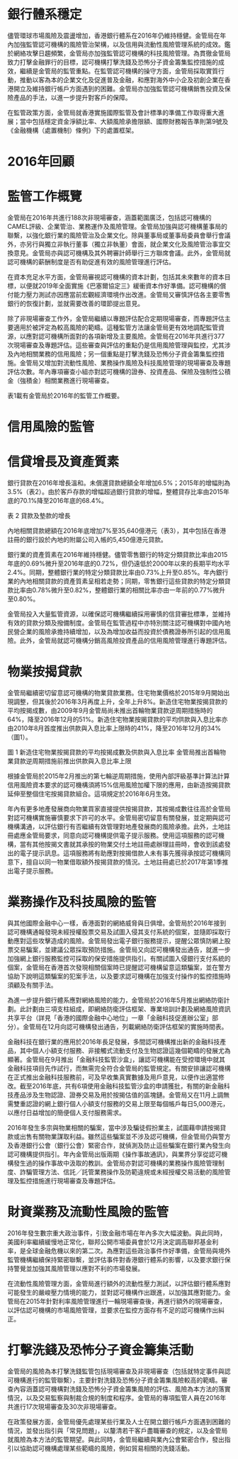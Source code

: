 # 銀行體系穩定

儘管環球市場風險及震盪增加，香港銀行體系在2016年仍維持穩健。金管局在年內加強監管認可機構的風險管治架構，以及信用與流動性風險管理系統的成效。鑑於網絡攻擊日趨頻繁，金管局亦加強監管認可機構的科技風險管理。為貫徹金管局致力打擊金融罪行的目標，認可機構打擊洗錢及恐怖分子資金籌集監控措施的成效，繼續是金管局的監管重點。在監管認可機構的操守方面，金管局採取實質行動，推動以客為本的企業文化及促進普及金融，和應對海外中小企及初創企業在香港開立及維持銀行帳戶方面遇到的困難。金管局亦加強監管認可機構銷售投資及保險產品的手法，以進一步提升對客戶的保障。

在監管政策方面，金管局就香港實施國際監管及會計標準的準備工作取得重大進展；當中包括穩定資金淨額比率、大額風險承擔限額、國際財務報告準則第9號及《金融機構（處置機制）條例》下的處置框架。

# 2016年回顧

# 監管工作概覽

金管局在2016年共進行188次非現場審查，涵蓋範圍廣泛，包括認可機構的CAMEL評級、企業管治、業務運作及風險管理。金管局加強與認可機構董事局的聯繫，以強化銀行業的風險管治及企業文化。除與董事局或董事局委員會舉行會議外，亦另行與獨立非執行董事（獨立非執董）會面，就企業文化及風險管治事宜交換意見。金管局亦與認可機構及其外聘審計師舉行三方聯席會議。此外，金管局就認可機構的薪酬制度是否有助促進有效的風險管理進行評估。

在資本充足水平方面，金管局審視認可機構的資本計劃，包括其未來數年的資本目標，以便就2019年全面實施《巴塞爾協定三》緩衝資本作好準備。認可機構的償付能力壓力測試亦因應當前宏觀經濟環境作出改進。金管局又審慎評估各主要零售銀行的恢復計劃，並就需要改善的環節提出意見。

除了非現場審查工作外，金管局繼續以專題評估配合定期現場審查，而專題評估主要適用於被評定為較高風險的範疇。這種監管方法讓金管局更有效地調配監管資源，以應對認可機構所面對的各項新增及主要風險。金管局在2016年共進行377次現場審查及專題評估。這些審查與評估的重點仍是信用風險管理與監控，尤其涉及內地相關業務的信用風險；另一個重點是打擊洗錢及恐怖分子資金籌集監控措施。金管局又增加對流動性風險、業務操作風險及科技風險管理的現場審查及專題評估次數。年內專項審查小組亦對認可機構的證券、投資產品、保險及強制性公積金（強積金）相關業務進行現場審查。

表1載有金管局於2016年的監管工作概要。

# 信用風險的監管

# 信貸增長及資產質素

銀行貸款在2016年增長溫和。未償還貸款總額全年增加6.5%；2015年的增幅則為3.5%（表2）。由於客戶存款的增幅超過銀行貸款的增幅，整體貸存比率由2015年底的70.1%降至2016年底的68.4%。

表 2 貸款及墊款的增長

內地相關貸款總額在2016年底增加7%至35,640億港元（表3），其中包括在香港註冊的銀行設於內地的附屬公司入帳的5,450億港元貸款。

銀行業的資產質素在2016年維持穩健。儘管零售銀行的特定分類貸款比率由2015年底的0.69%微升至2016年底的0.72%，但仍遠低於2000年以來的長期平均水平2.4%。同期，整體銀行業的特定分類貸款比率由0.73%上升至0.85%。年內銀行業的內地相關貸款的資產質素呈相若走勢；同期，零售銀行這些貸款的特定分類貸款比率由0.78%微升至0.82%，整體銀行業的相關比率亦由一年前的0.77%微升至0.80%。

金管局投入大量監管資源，以確保認可機構繼續採用審慎的信貸審批標準，並維持有效的貸款分類及撥備制度。金管局在監管過程中亦特別關注認可機構對中國內地民營企業的風險承擔持續增加，以及為增加收益而投資於債務證券所引起的信用風險。此外，金管局就認可機構分銷高風險投資產品的信用風險管理進行專題評估。

# 物業按揭貸款

金管局繼續密切留意認可機構的物業貸款業務。住宅物業價格於2015年9月開始出現調整，但其後於2016年3月再度上升，全年上升8%。新造住宅物業按揭貸款的平均按揭成數，由2009年9月金管局尚未推出首輪物業貸款逆周期措施時的64%，降至2016年12月的51%。新造住宅物業按揭貸款的平均供款與入息比率亦由2010年8月首度推出供款與入息比率上限時的41%，降至2016年12月的34%（圖1）。

圖 1 新造住宅物業按揭貸款的平均按揭成數及供款與入息比率
金管局推出首輪物業貸款逆周期措施前推出供款與入息比率上限

根據金管局於2015年2月推出的第七輪逆周期措施，使用內部評級基準計算法計算信用風險資本要求的認可機構須將15%信用風險加權下限的應用，由新造按揭貸款延伸至整個住宅按揭貸款組合。這項規定於2016年6月生效。

年內有更多地產發展商向物業買家直接提供按揭貸款，其按揭成數往往高於金管局對認可機構實施審慎要求下許可的水平。金管局密切留意有關發展，並定期與認可機構溝通，以評估銀行有否繼續有效管理對地產發展商的風險承擔。此外，土地註冊處應金管局要求，同意向認可機構提供電子提示服務。使用這項服務的認可機構，當有其他按揭文書就其承按的物業交付土地註冊處辦理註冊時，會收到該處發出的電子提示訊息。這項服務將有助應對按揭借款人未有事先獲得承按認可機構同意下，擅自以同一物業借取額外按揭貸款的情況。土地註冊處已於2017年第1季推出電子提示服務。

# 業務操作及科技風險的監管

與其他國際金融中心一樣，香港面對的網絡威脅與日俱增。金管局於2016年接到認可機構通報發現未經授權股票交易及試圖入侵其支付系統的個案，並隨即採取行動應對這些攻擊造成的風險。金管局發出電子銀行服務提示，提醒公眾慎防網上股票交易騙案，並建議公眾採取預防措施。金管局又向認可機構發出通告，就進一步加強網上銀行服務監控可採取的保安措施提供指引。有關試圖入侵銀行支付系統的個案，金管局在香港首次發現相關個案時已提醒認可機構留意這類騙案，並在警方協助下說明這類騙案的犯案手法，以及要求認可機構在加強支付操作的監控措施時須顧及有關手法。

為進一步提升銀行體系應對網絡風險的能力，金管局於2016年5月推出網絡防衛計劃。此計劃由三項支柱組成，即網絡防衛評估框架、專業培訓計劃及網絡風險資訊共享平台（詳見「香港的國際金融中心地位」一章「金融科技促進辦公室」部分）。金管局在12月向認可機構發出通告，列載網絡防衛評估框架的實施時間表。

金融科技在銀行業的應用於2016年長足發展，多間認可機構推出新的金融科技產品，其中個人小額支付服務、非接觸式流動支付及生物認證這幾個範疇的發展尤為顯著。金管局在9月推出「金融科技監管沙盒」，讓認可機構能在受控環境中就其金融科技項目先作試行，而無需完全符合金管局的監管規定。有關安排讓認可機構在正式推出金融科技服務前，可及早收集真實數據及用戶意見，以便作出適當修改。截至2016年底，共有6項使用金融科技監管沙盒的申請獲批，有關的新金融科技產品涉及生物認證、證券交易及用於按揭估值的區塊鏈。金管局又在11月上調無需雙重認證的網上銀行個人小額支付服務的交易上限至每個帳戶每日5,000港元，以應付日益增加的簡便個人支付服務需求。

2016年發生多宗與物業相關的騙案，當中涉及騙徒假扮業主，試圖藉申請按揭貸款或出售有關物業謀取利益。雖然這些騙案並不涉及認可機構，但金管局仍與警方及香港銀行公會（銀行公會）緊密合作，就偵測及防止這些騙案在銀行業內發生向認可機構提供指引。年內金管局出版兩期《操作事故通訊》，與業界分享從認可機構發生過的操作事故中汲取的教訓。金管局亦對認可機構的業務操作風險管理制度、詐騙管理方法、信託╱託管業務操作及防範違規或未經授權交易活動的風險管理及監控措施進行現場審查及專題評估。

# 財資業務及流動性風險的監管

2016年發生數宗重大政治事件，引致金融市場在年內多次大幅波動。與此同時，美國利率繼續緩慢地正常化，聯邦公開市場委員會於12月決定調高聯邦基金利率，是全球金融危機以來的第二次。為應對這些政治事件作好準備，金管局與境外監管機構繼續保持緊密聯繫，並評估事件對香港銀行體系的影響，以及要求銀行保持警覺並加強其風險管理以應對不利的市場發展。

在流動性風險管理方面，金管局進行額外的流動性壓力測試，以評估銀行體系應對可能發生的嚴峻壓力情境的能力，並對認可機構作出跟進，以加強其應對能力。金管局在2015年針對利率風險管理進行一輪現場審查後，再進行額外的現場審查，以評估認可機構的市場風險管理，並要求在監控方面存有不足的認可機構作出糾正。

# 打擊洗錢及恐怖分子資金籌集活動

金管局的風險為本打擊洗錢監管包括現場審查及非現場審查（包括就特定事件與認可機構進行的監管聯繫），主要針對洗錢及恐怖分子資金籌集風險較高的範疇。審查內容涵蓋認可機構對洗錢及恐怖分子資金籌集風險的評估、風險為本方法的落實情況，以及交易監察與制裁合規的制度和程序。金管局的專項監管人員在2016年共進行17次現場審查及30次非現場審查。

在政策發展方面，金管局優先處理某些行業及人士在開立銀行帳戶方面遇到困難的情況，並發出指引與「常見問題」，以釐清若干客戶盡職審查的規定，以及金管局就風險為本方法的監管期望。與此同時，金管局繼續與業內公會緊密合作，發出指引以協助認可機構處理某些範疇的風險，例如貿易相關的洗錢活動。
